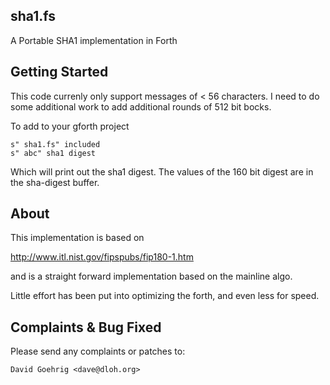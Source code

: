 sha1.fs
-----------

A Portable SHA1 implementation in Forth


Getting Started
---------------

This code currenly only support messages of < 56 characters.  I need to do
some additional work to add additional rounds of 512 bit bocks.

To add to your gforth project

	s" sha1.fs" included
	s" abc" sha1 digest

Which will print out the sha1 digest.  The values of the 160 bit digest are
in the sha-digest buffer.


About
-----

This implementation is based on 

http://www.itl.nist.gov/fipspubs/fip180-1.htm

and is a straight forward implementation based on the mainline algo.

Little effort has been put into optimizing the forth, and even less for speed.

Complaints & Bug Fixed
----------------------

Please send any complaints or patches to:

	David Goehrig <dave@dloh.org>
